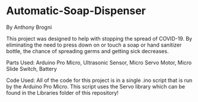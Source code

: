 # Automatic-Soap-Dispenser
 By Anthony Brogni
 
This project was designed to help with stopping the spread of COVID-19. By eliminating the need to press down on or touch a soap or hand sanitizer bottle, the chance of spreading germs and getting sick decreases.
 
Parts Used: Arduino Pro Micro, Ultrasonic Sensor, Micro Servo Motor, Micro Slide Switch, Battery
 
Code Used: All of the code for this project is in a single .ino script that is run by the Arduino Pro Micro. This script uses the Servo library which can be found in the Libraries folder of this repository!

